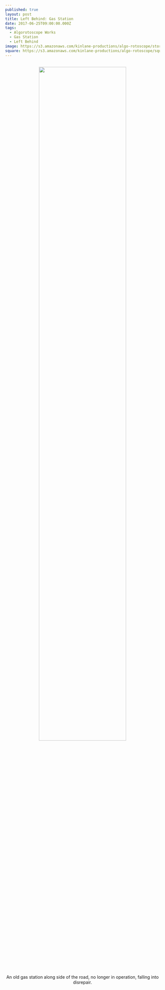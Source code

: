 ```yaml
---
published: true
layout: post
title: Left Behind: Gas Station
date: 2017-06-25T09:00:00.000Z
tags:
  - Algorotoscope Works
  - Gas Station
  - Left Behind
image: https://s3.amazonaws.com/kinlane-productions/algo-rotoscope/stories/old-gas-pumps.jpg
square: https://s3.amazonaws.com/kinlane-productions/algo-rotoscope/square/old-gas-pumps-square.jpg
---
```

<p align="center"><img src="{{ page.image }}" width="75%" style="padding: 15px;" /></p>
<center>An old gas station along side of the road, no longer in operation, falling into disrepair.</center>
